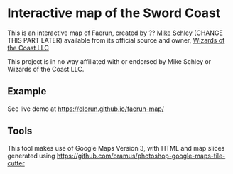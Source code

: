 # Interactive map of the Sword Coast

This is an interactive map of Faerun, created by ??
[Mike Schley](http://mikeschley.com/) (CHANGE THIS PART LATER)
available from its official source and owner,
[Wizards of the Coast LLC](http://dnd.wizards.com/articles/features/map-faer%C3%BCn)

This project is in no way affiliated with or endorsed by
Mike Schley or Wizards of the Coast LLC.

## Example

See live demo at https://olorun.github.io/faerun-map/

## Tools

This tool makes use of Google Maps Version 3, with HTML and map slices generated
using https://github.com/bramus/photoshop-google-maps-tile-cutter
